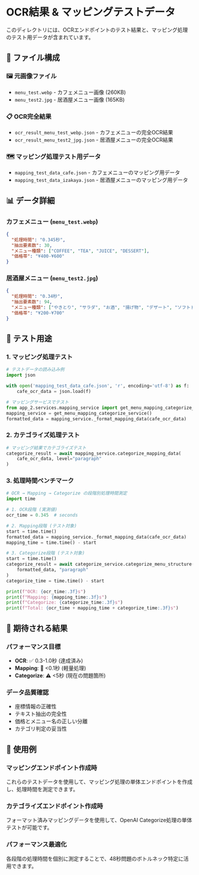 # OCR結果 & マッピングテストデータ

このディレクトリには、OCRエンドポイントのテスト結果と、マッピング処理のテスト用データが含まれています。

## 📂 ファイル構成

### 🖼️ **元画像ファイル**
- `menu_test.webp` - カフェメニュー画像 (260KB)
- `menu_test2.jpg` - 居酒屋メニュー画像 (165KB)

### 📋 **OCR完全結果**
- `ocr_result_menu_test_webp.json` - カフェメニューの完全OCR結果
- `ocr_result_menu_test2_jpg.json` - 居酒屋メニューの完全OCR結果

### 🗺️ **マッピング処理テスト用データ**
- `mapping_test_data_cafe.json` - カフェメニューのマッピング用データ
- `mapping_test_data_izakaya.json` - 居酒屋メニューのマッピング用データ

## 📊 **データ詳細**

### **カフェメニュー (`menu_test.webp`)**
```json
{
  "処理時間": "0.345秒",
  "抽出要素数": 30,
  "メニュー種類": ["COFFEE", "TEA", "JUICE", "DESSERT"],
  "価格帯": "¥400-¥600"
}
```

### **居酒屋メニュー (`menu_test2.jpg`)**
```json
{
  "処理時間": "0.34秒", 
  "抽出要素数": 94,
  "メニュー種類": ["やきとり", "サラダ", "お酒", "揚げ物", "デザート", "ソフトドリンク"],
  "価格帯": "¥200-¥700"
}
```

## 🧪 **テスト用途**

### **1. マッピング処理テスト**
```python
# テストデータの読み込み例
import json

with open('mapping_test_data_cafe.json', 'r', encoding='utf-8') as f:
    cafe_ocr_data = json.load(f)

# マッピングサービスでテスト
from app_2.services.mapping_service import get_menu_mapping_categorize_service
mapping_service = get_menu_mapping_categorize_service()
formatted_data = mapping_service._format_mapping_data(cafe_ocr_data)
```

### **2. カテゴライズ処理テスト**
```python
# マッピング結果でカテゴライズテスト
categorize_result = await mapping_service.categorize_mapping_data(
    cafe_ocr_data, level="paragraph"
)
```

### **3. 処理時間ベンチマーク**
```python
# OCR → Mapping → Categorize の段階別処理時間測定
import time

# 1. OCR段階 (実測値)
ocr_time = 0.345  # seconds

# 2. Mapping段階 (テスト対象)
start = time.time()
formatted_data = mapping_service._format_mapping_data(cafe_ocr_data)
mapping_time = time.time() - start

# 3. Categorize段階 (テスト対象)
start = time.time()
categorize_result = await categorize_service.categorize_menu_structure(
    formatted_data, "paragraph"
)
categorize_time = time.time() - start

print(f"OCR: {ocr_time:.3f}s")
print(f"Mapping: {mapping_time:.3f}s") 
print(f"Categorize: {categorize_time:.3f}s")
print(f"Total: {ocr_time + mapping_time + categorize_time:.3f}s")
```

## 🎯 **期待される結果**

### **パフォーマンス目標**
- **OCR**: ✅ 0.3-1.0秒 (達成済み)
- **Mapping**: 🎯 <0.1秒 (軽量処理)
- **Categorize**: ⚠️ <5秒 (現在の問題箇所)

### **データ品質確認**
- 座標情報の正確性
- テキスト抽出の完全性
- 価格とメニュー名の正しい分離
- カテゴリ判定の妥当性

## 🚀 **使用例**

### **マッピングエンドポイント作成時**
これらのテストデータを使用して、マッピング処理の単体エンドポイントを作成し、処理時間を測定できます。

### **カテゴライズエンドポイント作成時**
フォーマット済みマッピングデータを使用して、OpenAI Categorize処理の単体テストが可能です。

### **パフォーマンス最適化**
各段階の処理時間を個別に測定することで、48秒問題のボトルネック特定に活用できます。